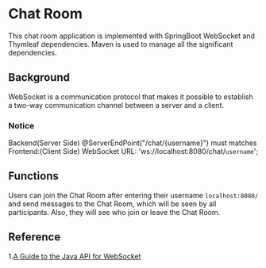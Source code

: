 # Chat Room
This chat room application is implemented with SpringBoot WebSocket and Thymleaf dependencies. Maven is used to manage all the significant dependencies.

## Background
WebSocket is a communication protocol that makes it possible to establish a two-way communication channel between a server and a client.

### Notice
Backend(Server Side) @ServerEndPoint("/chat/{username}") must matches Frontend:(Client Side) WebSocket URL: 'ws://localhost:8080/chat/`username`';

## Functions 
Users can join the Chat Room after entering their username `localhost:8080/` and send messages to the Chat Room, which will be seen by all participants. Also, they will see who join or leave the Chat Room. 

## Reference 
1.[A Guide to the Java API for WebSocket](https://www.baeldung.com/java-websockets)



